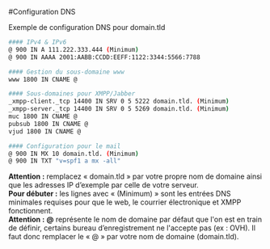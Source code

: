 #Configuration DNS

Exemple de configuration DNS pour domain.tld

```bash
#### IPv4 & IPv6
@ 900 IN A 111.222.333.444 (Minimum)
@ 900 IN AAAA 2001:AABB:CCDD:EEFF:1122:3344:5566:7788

#### Gestion du sous-domaine www
www 1800 IN CNAME @

#### Sous-domaines pour XMPP/Jabber
_xmpp-client._tcp 14400 IN SRV 0 5 5222 domain.tld. (Minimum)
_xmpp-server._tcp 14400 IN SRV 0 5 5269 domain.tld. (Minimum)
muc 1800 IN CNAME @
pubsub 1800 IN CNAME @
vjud 1800 IN CNAME @

#### Configuration pour le mail
@ 900 IN MX 10 domain.tld. (Minimum)
@ 900 IN TXT "v=spf1 a mx -all"
```

<div class="alert alert-warning"><b>Attention :</b> remplacez « domain.tld » par votre propre nom de domaine ainsi que les adresses IP d’exemple par celle de votre serveur.</div>


<div class="alert alert-info"><b>Pour débuter :</b> les lignes avec « (Minimum) » sont les entrées DNS minimales requises pour que le web, le courrier électronique et XMPP fonctionnent.</div>

<div class="alert alert-warning"><b>Attention :</b> <b>@</b> représente le nom de domaine par défaut que l'on est en train de définir, certains bureau d’enregistrement ne l'accepte pas (ex : OVH). Il faut donc remplacer le « @ » par votre nom de domaine (domain.tld).</div>
